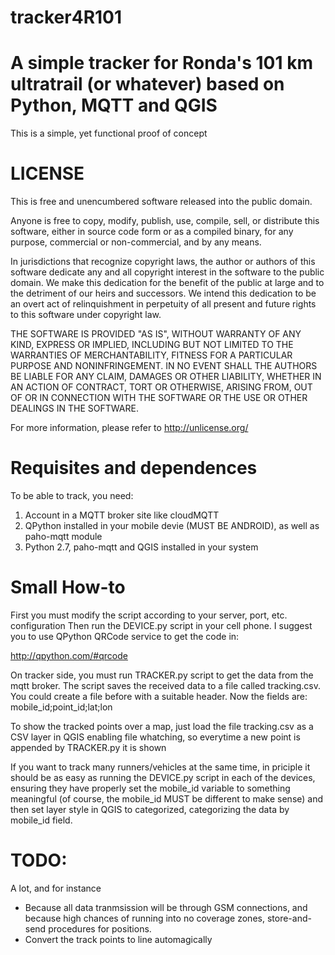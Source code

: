 # tracker4R101

A simple tracker for Ronda's 101 km ultratrail (or whatever) based on Python, MQTT and QGIS
==============================================================================
This is a simple, yet functional proof of concept

LICENSE
=======
This is free and unencumbered software released into the public domain.

Anyone is free to copy, modify, publish, use, compile, sell, or
distribute this software, either in source code form or as a compiled
binary, for any purpose, commercial or non-commercial, and by any
means.

In jurisdictions that recognize copyright laws, the author or authors
of this software dedicate any and all copyright interest in the
software to the public domain. We make this dedication for the benefit
of the public at large and to the detriment of our heirs and
successors. We intend this dedication to be an overt act of
relinquishment in perpetuity of all present and future rights to this
software under copyright law.

THE SOFTWARE IS PROVIDED "AS IS", WITHOUT WARRANTY OF ANY KIND,
EXPRESS OR IMPLIED, INCLUDING BUT NOT LIMITED TO THE WARRANTIES OF
MERCHANTABILITY, FITNESS FOR A PARTICULAR PURPOSE AND NONINFRINGEMENT.
IN NO EVENT SHALL THE AUTHORS BE LIABLE FOR ANY CLAIM, DAMAGES OR
OTHER LIABILITY, WHETHER IN AN ACTION OF CONTRACT, TORT OR OTHERWISE,
ARISING FROM, OUT OF OR IN CONNECTION WITH THE SOFTWARE OR THE USE OR
OTHER DEALINGS IN THE SOFTWARE.

For more information, please refer to <http://unlicense.org/>

Requisites and dependences
==========================
To be able to track, you need:

1) Account in a MQTT broker site like cloudMQTT
2) QPython installed in your mobile devie (MUST BE ANDROID), as well as paho-mqtt module
3) Python 2.7, paho-mqtt and QGIS installed in your system

Small How-to
============

First you must modify the script according to your server, port, etc. configuration
Then run the DEVICE.py script in your cell phone. I suggest you to use QPython QRCode service to get the code in:

http://qpython.com/#qrcode

On tracker side, you must run TRACKER.py script to get the data from the mqtt broker.
The script saves the received data to a file called tracking.csv. You could create a file before with a suitable
header. Now the fields are:
mobile_id;point_id;lat;lon

To show the tracked points over a map, just load the file tracking.csv
as a CSV layer in QGIS enabling file whatching, so everytime a new point is appended by TRACKER.py it is shown

If you want to track many runners/vehicles at the same time, in priciple it should be as easy as running the
DEVICE.py script in each of the devices, ensuring they have properly set the mobile_id variable to something meaningful
(of course, the mobile_id MUST be different to make sense) and then set layer style in QGIS to categorized, 
categorizing the data by mobile_id field.

TODO:
=====
A lot, and for instance
- Because all data tranmsission will be through GSM connections, and because high chances of 
  running into no coverage zones, store-and-send procedures for positions.
- Convert the track points to line automagically
  



